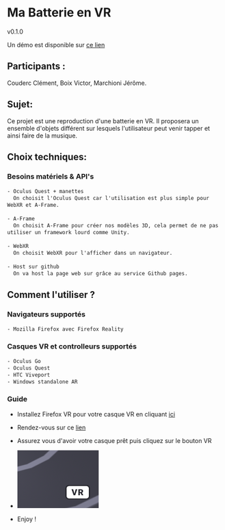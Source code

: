 # Ma Batterie en VR
v0.1.0

Un démo est disponible sur [ce lien](https://spikoov.github.io/drumVRproject)
## Participants :
  Couderc Clément, Boix Victor, Marchioni Jérôme.
## Sujet:
  Ce projet est une reproduction d'une batterie en VR. Il proposera un ensemble d'objets différent sur lesquels l'utilisateur peut venir tapper et ainsi faire de la musique.
## Choix techniques:
  ### Besoins matériels & API's
    - Oculus Quest + manettes
      On choisit l'Oculus Quest car l'utilisation est plus simple pour WebXR et A-Frame.
      
    - A-Frame
      On choisit A-Frame pour créer nos modèles 3D, cela permet de ne pas utiliser un framework lourd comme Unity.
      
    - WebXR
      On choisit WebXR pour l'afficher dans un navigateur.
    
    - Host sur github
      On va host la page web sur grâce au service Github pages.

## Comment l'utiliser ?
  ### Navigateurs supportés
    - Mozilla Firefox avec Firefox Reality

  ### Casques VR et controlleurs supportés
    - Oculus Go
    - Oculus Quest
    - HTC Viveport
    - Windows standalone AR
  
  ### Guide
  - Installez Firefox VR pour votre casque VR en cliquant [ici](https://support.mozilla.org/fr/kb/installer-firefox-reality)

  - Rendez-vous sur ce [lien](https://spikoov.github.io/drumVRproject)

  - Assurez vous d'avoir votre casque prêt puis cliquez sur le bouton VR
  
  - ![VR button Screenshot](https://raw.githubusercontent.com/Spikoov/drumVRproject/main/img/VRbutton.png)

  - Enjoy !
